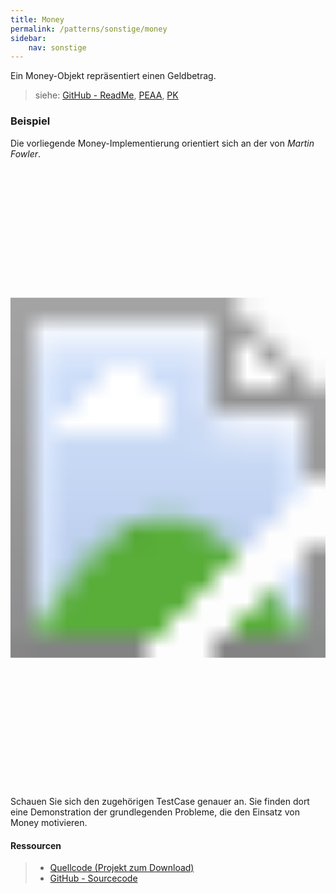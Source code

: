 ```yaml
---
title: Money
permalink: /patterns/sonstige/money
sidebar:
    nav: sonstige
---
```


Ein Money-Objekt repräsentiert einen Geldbetrag.

> siehe: [GitHub - ReadMe](https://github.com/KarlEilebrecht/patterns-kompakt-code/blob/main/src/test/java/de/calamanari/pk/money/README.md), [PEAA](/literature#peaa), [PK](/literature#pk)

### Beispiel

Die vorliegende Money-Implementierung orientiert sich an der von *Martin Fowler*.

<svg class="max350" version="1.1" xmlns="http://www.w3.org/2000/svg" xmlns:xlink="http://www.w3.org/1999/xlink" viewBox="0 0 275 541">
<image width="275" height="541" xlink:href="/images/patterns/money/money_cx.png"></image> <a xlink:href="https://github.com/KarlEilebrecht/patterns-kompakt-code/blob/main/src/main/java/de/calamanari/pk/money/Money.java">
<rect x="25" y="35" fill="#fff" opacity="0" width="220" height="459"></rect>
</a>
</svg>

Schauen Sie sich den zugehörigen TestCase genauer an. Sie finden dort eine Demonstration der grundlegenden Probleme, die den Einsatz von Money motivieren.

#### Ressourcen

> * [Quellcode (Projekt zum Download)](/patterns#codebeispiele)
> * [GitHub - Sourcecode](https://github.com/KarlEilebrecht/patterns-kompakt-code/blob/main/src/main/java/de/calamanari/pk/money/)